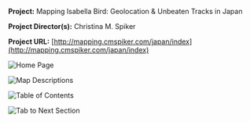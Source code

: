 **Project:**
Mapping Isabella Bird: Geolocation & Unbeaten Tracks in Japan

**Project Director(s):**
Christina M. Spiker 

**Project URL:**
[http://mapping.cmspiker.com/japan/index](http://mapping.cmspiker.com/japan/index)


![Home Page](https://kf-engl350.github.io/KF-engl350/Images/Reviewblogfour.png)

![Map Descriptions](https://kf-engl350.github.io/KF-engl350/Images/ReviewBlog.png)

![Table of Contents](https://kf-engl350.github.io/KF-engl350/Images/ReviewBlogtwo.png)

![Tab to Next Section](https://kf-engl350.github.io/KF-engl350/Images/Reviewblogthree.png)





